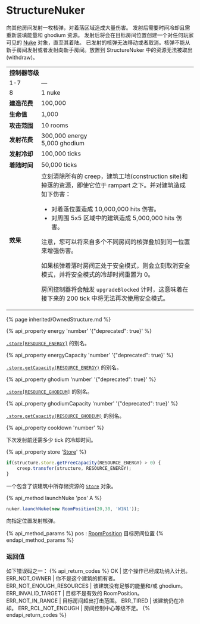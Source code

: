 # StructureNuker

<img src="img/nuke.png" alt="" align="right" />

向其他房间发射一枚核弹，对着落区域造成大量伤害。
发射后需要时间冷却且需重新装填能量和 ghodium 资源。
发射后将会在目标房间位置创建一个对任何玩家可见的 [Nuke](#Nuke) 对象，直至其着陆。
已发射的核弹无法移动或者取消。核弹不能从新手房间发射或者发射向新手房间。放置到 StructureNuker 中的资源无法被取出 (withdraw)。

<table class="table gameplay-info">
    <tbody>
    <tr>
        <td colspan="2" style="width: 70px;"><strong>控制器等级</strong></td>
    </tr>
    <tr>
        <td>1-7</td>
        <td>—</td>
    </tr>
    <tr>
        <td>8</td>
        <td>1 nuke</td>
    </tr>
    <tr>
        <td style="width: 70px;"><strong>建造花费</strong></td>
        <td>100,000</td>
    </tr>
    <tr>
        <td style="width: 70px;"><strong>生命值</strong></td>
        <td>1,000</td>
    </tr>
    <tr>
        <td style="width: 70px;"><strong>攻击范围</strong></td>
        <td>10 rooms</td>
    </tr>
    <tr>
        <td style="width: 70px;"><strong>发射花费</strong></td>
        <td>300,000 energy<br /> 5,000 ghodium</td>
    </tr>
    <tr>
        <td style="width: 70px;"><strong>发射冷却</strong></td>
        <td>100,000 ticks</td>
    </tr>
    <tr>
        <td style="width: 70px;"><strong>着陆时间</strong></td>
        <td>50,000 ticks</td>
    </tr>
    <tr>
        <td style="width: 70px;"><strong>效果</strong></td>
        <td>立刻清除所有的 creep，建筑工地(construction site)和掉落的资源，即使它位于 rampart 之下。并对建筑造成如下伤害：
            <ul>
                <li>对着落位置造成 10,000,000 hits 伤害。</li>
                <li>对周围 5x5 区域中的建筑造成 5,000,000 hits 伤害。</li>
            </ul>
            <p>注意，您可以将来自多个不同房间的核弹叠加到同一位置来增强伤害。</p>
            <p>如果核弹着落时房间正处于安全模式，则会立刻取消安全模式，并将安全模式的冷却时间重置为 0。</p>
            <p>房间控制器将会触发 <code>upgradeBlocked</code> 计时，这意味着在接下来的 200 tick 中将无法再次使用安全模式。</p>
        </td>
    </tr>
    </tbody>
</table>

{% page inherited/OwnedStructure.md %}


{% api_property energy 'number' '{"deprecated": true}' %}

[`.store[RESOURCE_ENERGY]`](#StructureExtension.store) 的别名。



{% api_property energyCapacity 'number' '{"deprecated": true}' %}

[`.store.getCapacity(RESOURCE_ENERGY)`](#Store.getCapacity) 的别名。



{% api_property ghodium 'number' '{"deprecated": true}' %}

[`.store[RESOURCE_GHODIUM]`](#StructureExtension.store) 的别名。



{% api_property ghodiumCapacity 'number' '{"deprecated": true}' %}

[`.store.getCapacity(RESOURCE_GHODIUM)`](#Store.getCapacity) 的别名。



{% api_property cooldown 'number' %}



下次发射前还需多少 tick 的冷却时间。


{% api_property store '<a href="#Store">Store</a>' %}

```javascript
if(structure.store.getFreeCapacity(RESOURCE_ENERGY) > 0) {
    creep.transfer(structure, RESOURCE_ENERGY);
}
```


一个包含了该建筑中所存储资源的 [`Store`](#Store) 对象。



{% api_method launchNuke 'pos' A %}

```javascript
nuker.launchNuke(new RoomPosition(20,30, 'W1N1'));
```

向指定位置发射核弹。

{% api_method_params %}
pos : <a href="#RoomPosition">RoomPosition</a>
目标房间位置
{% endapi_method_params %}


### 返回值

如下错误码之一：
{% api_return_codes %}
OK | 这个操作已经成功纳入计划。
ERR_NOT_OWNER | 你不是这个建筑的拥有者。
ERR_NOT_ENOUGH_RESOURCES | 该建筑没有足够的能量和/或 ghodium。
ERR_INVALID_TARGET | 目标不是有效的 RoomPosition。
ERR_NOT_IN_RANGE | 目标房间超出打击范围。
ERR_TIRED | 该建筑仍在冷却。
ERR_RCL_NOT_ENOUGH | 房间控制中心等级不足。
{% endapi_return_codes %}


